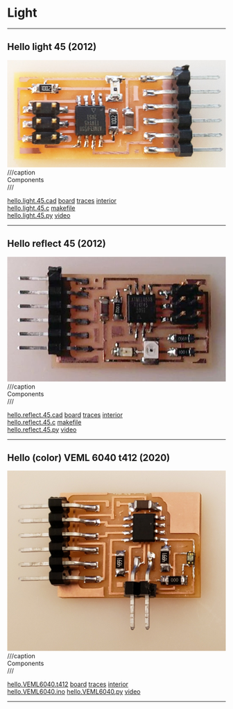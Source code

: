 # Light

---

## Hello light 45 (2012)

![](light/hello.light.45.jpg)  
///caption  
Components  
///

[hello.light.45.cad](light/hello.light.45.cad) [board](light/hello.light.45.png) [traces](light/hello.light.45.traces.png) [interior](light/hello.light.45.interior.png)  
[hello.light.45.c](light/hello.light.45.c) [makefile](light/hello.light.45.make)  
[hello.light.45.py](light/hello.light.45.py) [video](light/hello.light.45.mp4)

---

## Hello reflect 45 (2012)

![](light/hello.reflect.45.jpg)  
///caption  
Components  
///

[hello.reflect.45.cad](light/hello.reflect.45.cad) [board](light/hello.reflect.45.png) [traces](light/hello.reflect.45.traces.png) [interior](light/hello.reflect.45.interior.png)  
[hello.reflect.45.c](light/hello.reflect.45.c) [makefile](light/hello.reflect.45.make)  
[hello.reflect.45.py](light/hello.reflect.45.py) [video](light/hello.reflect.45.mp4)

---

## Hello (color) VEML 6040 t412 (2020)

![](color/hello.VEML6040.jpg)  
///caption  
Components  
///

[hello.VEML6040.t412](color/hello.VEML6040.t412) [board](color/hello.VEML6040.t412.png) [traces](color/hello.VEML6040.t412.traces.png) [interior](color/hello.VEML6040.t412.interior.png)  
[hello.VEML6040.ino](color/hello.VEML6040.ino) [hello.VEML6040.py](color/hello.VEML6040.py) [video](color/hello.VEML6040.mp4)

---


